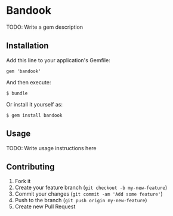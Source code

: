 # Bandook

TODO: Write a gem description

## Installation

Add this line to your application's Gemfile:

    gem 'bandook'

And then execute:

    $ bundle

Or install it yourself as:

    $ gem install bandook

## Usage

TODO: Write usage instructions here

## Contributing

1. Fork it
2. Create your feature branch (`git checkout -b my-new-feature`)
3. Commit your changes (`git commit -am 'Add some feature'`)
4. Push to the branch (`git push origin my-new-feature`)
5. Create new Pull Request
